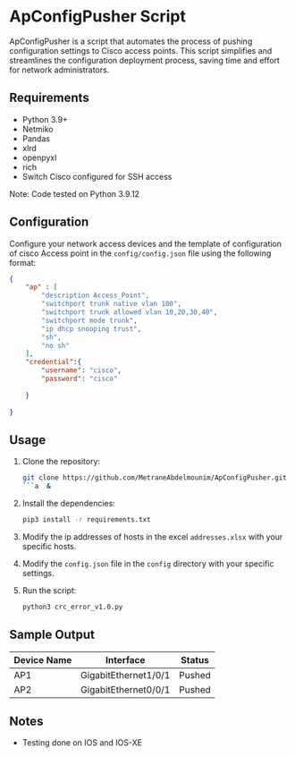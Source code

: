 # ApConfigPusher Script

ApConfigPusher is a script that automates the process of pushing configuration settings to Cisco access points. This script simplifies and streamlines the configuration deployment process, saving time and effort for network administrators.

## Requirements

* Python 3.9+
* Netmiko
* Pandas
* xlrd
* openpyxl
* rich
* Switch Cisco configured for SSH access

Note: Code tested on Python 3.9.12

## Configuration

Configure your network access devices and the template of configuration of cisco Access point in the `config/config.json` file using the following format:

``` json
{
    "ap" : [
        "description Access_Point",
        "switchport trunk native vlan 100",
        "switchport trunk allowed vlan 10,20,30,40",
        "switchport mode trunk",
        "ip dhcp snooping trust",
        "sh",
        "no sh"
    ],
    "credential":{
        "username": "cisco",
        "password": "cisco"
    
    }
    
}
```


## Usage

1. Clone the repository:

   ```bash
   git clone https://github.com/MetraneAbdelmounim/ApConfigPusher.git
   ```a  &

2. Install the dependencies:

   ```bash
   pip3 install -r requirements.txt
   ```

3. Modify the ip addresses of hosts in the excel `addresses.xlsx` with your specific hosts.

4. Modify the `config.json` file in the `config` directory with your specific settings.

5. Run the script:

   ```bash
   python3 crc_error_v1.0.py
   ```


## Sample Output

| Device Name| Interface            | Status    |
| ---------  | -----------------    | --------- |
| AP1        | GigabitEthernet1/0/1 | Pushed    |
| AP2        | GigabitEthernet0/0/1 | Pushed    |


## Notes

* Testing done on IOS and IOS-XE
